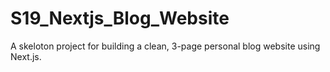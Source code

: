 # S19_Nextjs_Blog_Website
A skeloton project for building a clean, 3-page personal blog website using Next.js.
